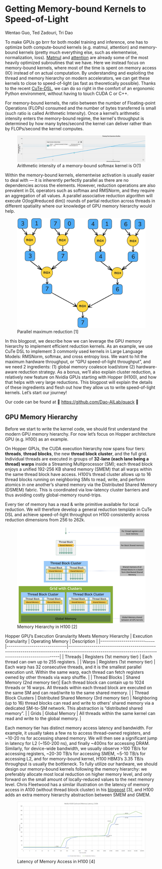# Getting Memory-bound Kernels to Speed-of-Light
Wentao Guo, Ted Zadouri, Tri Dao

To make GPUs go brrr for both model training and inference, one has to optimize both compute-bound kernels (e.g. matmul, attention) and memory-bound kernels (pretty much everything else, such as elementwise, normalization, loss). [Matmul](https://docs.nvidia.com/cuda/cublas/) and [attention](https://github.com/Dao-AILab/flash-attention/tree/main) are already some of the most heavily optimized subroutines that we have. Here we instead focus on memory-bound kernels, where most of the time is spent on memory access (IO) instead of on actual computation. By understanding and exploiting the thread and memory hierarchy on modern accelerators, we can get these kernels to close to speed-of-light (as fast as theoretically possible). Thanks to the recent [CuTe-DSL](https://docs.nvidia.com/cutlass/media/docs/pythonDSL/cute_dsl_general/dsl_introduction.html), we can do so right in the comfort of an ergonomic Python environment, without having to touch CUDA C or C++.

For memory-bound kernels, the ratio between the number of Floating-point Operations (FLOPs) consumed and the number of bytes transferred is small (such ratio is called Arithmetic Intensity). Once a kernel’s arithmetic intensity enters the memory-bound regime, the kernel's throughput is determined by how many bytes/second the kernel can deliver rather than by FLOPs/second the kernel computes.

<figure>
  <img
  src="our-16k-131k-arithmetic-intensity-white.png "
  alt="Arithmetic intensity of a memory-bound softmax kernel is O(1)">
  <figcaption>Arithmetic intensity of a memory-bound softmax kernel is O(1)</figcaption>
</figure>

Within the memory-bound kernels, elementwise activation is usually easier to deal with — it is inherently perfectly parallel as there are no dependencies across the elements. However, reduction operations are also prevalent in DL operators such as softmax and RMSNorm, and they require an aggregation of all values. A parallel associative reduction algorithm will execute O(log(#reduced dim)) rounds of partial reduction across threads in different spatiality where our knowledge of GPU memory hierarchy would help.

<figure>
  <img
  src="max_reduction.png"
  alt="Parallel maximum reduction">
  <figcaption>Parallel maximum reduction [1]</figcaption>
</figure>

In this blogpost, we describe how we can leverage the GPU memory hierarchy to implement efficient reduction kernels. As an example, we use CuTe DSL to implement 3 commonly used kernels in Large Language Models: RMSNorm, softmax, and cross entropy loss. We want to hit the maximum hardware throughput, or “GPU speed-of-light throughput”, and we need 2 ingredients: (1) global memory coalesce load/store (2) hardware-aware reduction strategy. As a bonus, we’ll also explain cluster reduction, a relatively new feature on Nvidia GPUs starting with Hopper (H100), and how that helps with very large reductions. This blogpost will explain the details of these ingredients and flesh out how they allow us to write speed-of-light kernels. Let’s start our journey!

<!-- ![Duck rocket](max_reduction.png "Parallel maximum reduction [1]") -->

Our code can be found at 🦆 <https://github.com/Dao-AILab/quack> 🦆

## GPU Memory Hierarchy

Before we start to write the kernel code, we should first understand the modern GPU memory hierarchy. For now let’s focus on Hopper architecture GPU (e.g. H100) as an example.

On Hopper GPUs, the CUDA execution hierarchy now spans four tiers: **threads**, **thread blocks**, the new **thread block cluster**, and the full grid. Individual threads are executed in groups of **32-lane (each lane being a thread) warps** inside a Streaming Multiprocessor (SM); each thread block enjoys a unified 192-256 KB shared memory (SMEM) that all warps within the same thread block have access. H100’s thread cluster allows up to 16 thread blocks running on neighboring SMs to read, write, and perform atomics in one another’s shared memory via the Distributed Shared Memory (DSMEM) fabric. This is coordinated via low-latency cluster barriers and thus avoiding costly global-memory round-trips.

Every tier of memory has a read & write primitive available for local reduction. We will therefore develop a general reduction template in CuTe DSL and achieve speed-of-light throughput on H100 consistently across reduction dimensions from 256 to 262k.

<figure>
  <img
  src="gpu-memory-hierarchy.png"
  alt="Memory Hierarchy in H100 [2]">
  <figcaption>Memory Hierarchy in H100 [2]</figcaption>
</figure>

Hopper GPU’s Execution Granularity Meets Memory Hierarchy
| Execution Granularity       | Operating Memory              | Description                                                                                                                                           |
|----------------------------|-------------------------------|-------------------------------------------------------------------------------------------------------------------------------------------------------|
| Threads                    | Registers (1st memory tier)    | Each thread can own up to 255 registers.                                                                                                              |
| Warps                      | Registers (1st memory tier)    | Each warp has 32 consecutive threads, and it is the smallest parallel execution unit. Within the same warp, each thread can fetch registers owned by other threads via warp shuffle. |
| Thread Blocks              | Shared Memory (2nd memory tier)| Each thread block can contain up to 1024 threads or 16 warps. All threads within each thread block are executed on the same SM and can read/write to the same shared memory.          |
| Thread Block Clusters      | Distributed Shared Memory (3rd memory tier) | Neighboring (up to 16) thread blocks can read and write to others’ shared memory via a dedicated SM-to-SM network. This abstraction is “distributed shared memory”. |
| Grids                      | Global Memory                  | All threads within the same kernel can read and write to the global memory.                                                                          |

Each memory tier has distinct memory access latency and bandwidth. For example, it usually takes a few ns to access thread-owned registers, and ~10-20 ns for accessing shared memory. We will then see a significant jump in latency for L2 (~150-200 ns), and finally ~400ns for accessing DRAM. Similarly, for device-wide bandwidth, we usually observe >100 TB/s for accessing registers, ~20-30 TB/s for accessing SMEM, ~5-10 TB/s for accessing L2, and for memory-bound kernel, H100 HBM3’s 3.35 TB/s throughput is usually the bottleneck. To fully utilize our hardware, we should design our memory-bound kernels following the memory hierarchy: we preferably allocate most local reduction on higher memory level, and only forward on the small amount of locally-reduced values to the next memory level. Chris Fleetwood has a similar illustration on the latency of memory access in A100 (without thread block cluster) in his [blogpost](https://fleetwood.dev/posts/domain-specific-architectures) [3], and H100 adds an extra memory hierarchy abstraction between SMEM and GMEM.

<figure>
  <img
  src="memory-access-hierarchy.png"
  alt="Latency of Memory Access in H100 [4]">
  <figcaption>Latency of Memory Access in H100 [4]</figcaption>
</figure>
